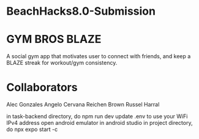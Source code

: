 # BeachHacks8.0-Submission
# GYM BROS BLAZE
A social gym app that motivates user to connect with friends, and keep a BLAZE streak for workout/gym consistency. 

# Collaborators
Alec Gonzales
Angelo Cervana
Reichen Brown
Russel Harral


in task-backend directory, do npm run dev
update .env to use your WiFi IPv4 address
open android emulator in android studio
in project directory, do npx expo start -c